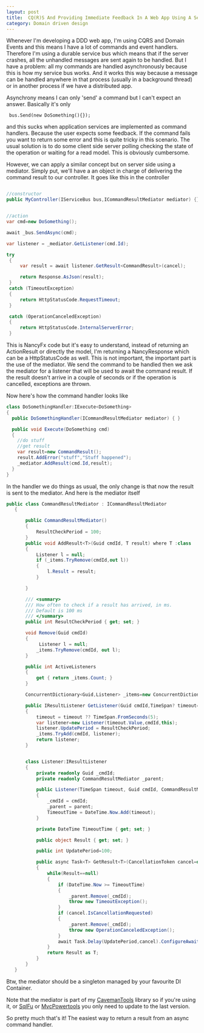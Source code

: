 ```yaml
---
layout: post
title:  CQ(R)S And Providing Immediate Feedback In A Web App Using A Service Bus
category: Domain driven design
---
```


Whenever I'm developing a DDD web app, I'm using CQRS and Domain Events and this means I have a lot of commands and event handlers. Therefore I'm using a durable service bus which means that if the server crashes, all the unhandled messages are sent again to be handled. But I have a problem: all my commands are handled asynchronously because this is how my service bus works. And it works this way because a message can be handled anywhere in that process (usually in a background thread) or in another process if we have a distributed app.

Asynchrony means I can only 'send' a command but I can't expect an answer. Basically it's only

```
 bus.Send(new DoSomething(){});
```

and this sucks when application services are implemented as command handlers. Because the user expects some feedback. If the command fails you want to return some error and this is quite tricky in this scenario. The usual solution is to do some client side server polling checking the state of the operation or waiting for a read model. This is obviously cumbersome.

However, we can apply a similar concept but on server side using a mediator. Simply put, we'll have a an object in charge of delivering the command result to our controller. It goes like this in the controller

```csharp

//constructor
public MyController(IServiceBus bus,ICommandResultMediator mediator) {}


//action
var cmd=new DoSomething();

await _bus.SendAsync(cmd);

var listener = _mediator.GetListener(cmd.Id);

try
 {
     var result = await listener.GetResult<CommandResult>(cancel);

     return Response.AsJson(result);
 }
 catch (TimeoutException)
 {
     return HttpStatusCode.RequestTimeout;
 }

 catch (OperationCanceledException)
 {
     return HttpStatusCode.InternalServerError;
 }

```

This is NancyFx code but it's easy to understand, instead of returning an ActionResult or directly the model, I'm returning a NancyResponse which can be a HttpStatusCode as well. This is not important, the important part is the use of the mediator. We send the command to be handled then we ask the mediator for a listener that will be used to await the command result. If the result doesn't arrive in a couple of seconds or if the operation is cancelled, exceptions are thrown.

Now here's how the command handler looks like

```csharp
class DoSomethingHandler:IExecute<DoSomething>
{
  public DoSomethingHandler(ICommandResultMediator mediator) { }

  public void Execute(DoSomething cmd)
  {
    //do stuff
    //get result
    var result=new CommandResult();
    result.AddError("stuff","Stuff happened");
    _mediator.AddResult(cmd.Id,result);
  }
}

```

In the handler we do things as usual, the only change is that now the result is sent to the mediator. And here is the mediator itself

```csharp
public class CommandResultMediator : ICommandResultMediator
   {

       public CommandResultMediator()
       {
           ResultCheckPeriod = 100;
       }
       public void AddResult<T>(Guid cmdId, T result) where T :class
       {
           Listener l = null;
           if (_items.TryRemove(cmdId,out l))
           {
               l.Result = result;
           }

       }

       /// <summary>
       /// How often to check if a result has arrived, in ms.
       /// Default is 100 ms
       /// </summary>
       public int ResultCheckPeriod { get; set; }

       void Remove(Guid cmdId)
       {
            Listener l = null;
           _items.TryRemove(cmdId, out l);
       }

       public int ActiveListeners
       {
           get { return _items.Count; }
       }

       ConcurrentDictionary<Guid,Listener> _items=new ConcurrentDictionary<Guid, Listener>();

       public IResultListener GetListener(Guid cmdId,TimeSpan? timeout=null)
       {
           timeout = timeout ?? TimeSpan.FromSeconds(5);
           var listener=new Listener(timeout.Value,cmdId,this);
           listener.UpdatePeriod = ResultCheckPeriod;
           _items.TryAdd(cmdId, listener);
           return listener;
       }


       class Listener:IResultListener
       {
           private readonly Guid _cmdId;
           private readonly CommandResultMediator _parent;

           public Listener(TimeSpan timeout, Guid cmdId, CommandResultMediator parent)
           {
               _cmdId = cmdId;
               _parent = parent;
               TimeoutTime = DateTime.Now.Add(timeout);
           }

           private DateTime TimeoutTime { get; set; }

           public object Result { get; set; }

           public int UpdatePeriod=100;

           public async Task<T> GetResult<T>(CancellationToken cancel=default(CancellationToken)) where T : class
           {
               while(Result==null)
               {
                   if (DateTime.Now >= TimeoutTime)
                   {
                       _parent.Remove(_cmdId);
                       throw new TimeoutException();
                   }
                   if (cancel.IsCancellationRequested)
                   {
                       _parent.Remove(_cmdId);
                       throw new OperationCanceledException();
                   }
                   await Task.Delay(UpdatePeriod,cancel).ConfigureAwait(false);
               }
               return Result as T;
           }
       }
   }
```

Btw, the mediator should be a singleton managed by your favourite DI Container.

Note that the mediator is part of my [CavemanTools](https://www.nuget.org/packages/CavemanTools/) library so if you're using it, or [SqlFu](https://github.com/sapiens/SqlFu) or [MvcPowertools](https://github.com/sapiens/MvcPowerTools) you only need to update to the last version.

So pretty much that's it! The easiest way to return a result from an async command handler.
